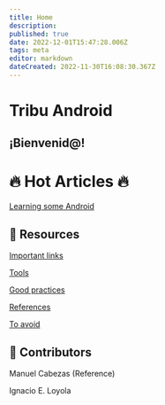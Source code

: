 ```yaml
---
title: Home
description: 
published: true
date: 2022-12-01T15:47:28.006Z
tags: meta
editor: markdown
dateCreated: 2022-11-30T16:08:30.367Z
---
```


# Tribu Android

## ¡Bienvenid@!

# 🔥 Hot Articles 🔥

[Learning some Android](/home/learn-android)

## 🧰 Resources

[Important links](https://www.notion.so/Important-links-96b3b0c7c92843b484d8d4a924623bc9)

[Tools](https://www.notion.so/Tools-3dec0c3abf1b41e2afc971c96a16ff21)

[Good practices](https://www.notion.so/Good-practices-cf5eaeea7f554ba89da23c10b35471b6)

[References](https://www.notion.so/References-96b7db216cd34b9abc000a48b1c7c10d)

[To avoid](https://www.notion.so/To-avoid-13008052bf184d0a82de2a21a69a4884)

## 👥 Contributors

Manuel Cabezas (Reference)

Ignacio E. Loyola